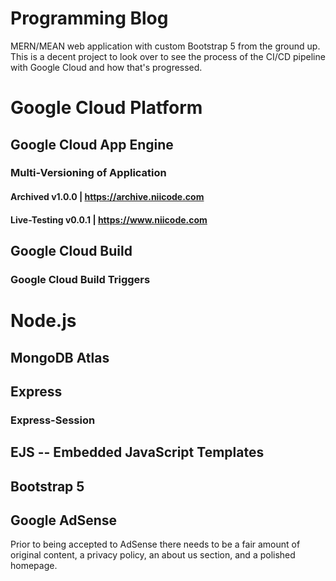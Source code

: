 # Programming Blog
MERN/MEAN web application with custom Bootstrap 5 from the ground up. This is a decent project to look over to see the process of the CI/CD pipeline with Google Cloud and how that's progressed.

# Google Cloud Platform
## Google Cloud App Engine
### Multi-Versioning of Application 
#### Archived v1.0.0 | https://archive.niicode.com
#### Live-Testing v0.0.1 | https://www.niicode.com 
## Google Cloud Build
### Google Cloud Build Triggers
# Node.js
## MongoDB Atlas
## Express
### Express-Session
## EJS -- Embedded JavaScript Templates
## Bootstrap 5
## Google AdSense
Prior to being accepted to AdSense there needs to be a fair amount of original content, a privacy policy, an about us section, and a polished homepage.
